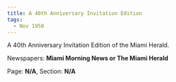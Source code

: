 ```yaml
---  
title: A 40th Anniversary Invitation Edition  
tags:  
  - Nov 1950  
---  
```

  
A 40th Anniversary Invitation Edition of the Miami Herald.  
  
Newspapers: **Miami Morning News or The Miami Herald**  
  
Page: **N/A**, Section: **N/A** 
